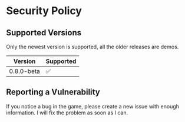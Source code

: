 # Security Policy

## Supported Versions

Only the newest version is supported, all the older releases are demos.

| Version | Supported          |
| ------- | ------------------ |
| 0.8.0-beta  | :white_check_mark: |


## Reporting a Vulnerability

If you notice a bug in the game, please create a new issue with enough information. I will fix the problem as soon as I can.
